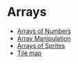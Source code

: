 # Arrays

* [Arrays of Numbers](/courses/csintro3/arrays/numbers)
* [Array Manipulation](/courses/csintro3/arrays/strings)
* [Arrays of Sprites](/courses/csintro3/arrays/sprites)
* [Tile map](/courses/csintro3/arrays/tilemap)